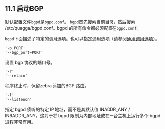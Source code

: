 ## 11.1 启动BGP

默认配置文件`bgpd`是`bgpd.conf`。 `bgpd`首先搜索当前目录，然后搜索 /etc/quagga/bgpd.conf。bgpd 的所有命令都必须配置在`bgpd.conf`。

`bgpd`下面描述了特定的调用选项。也可以指定通用选项（请参阅[通用调用选项](https://www.quagga.net/docs/docs-multi/Common-Invocation-Options.html#Common-Invocation-Options)）。

```shell
'-p PORT'
'--bgp_port=PORT'
```

设置 bgp 协议的端口号。



```shell
'-r'
'--retain'
```

程序终止时，保留zebra 添加的BGP 路由。



```shell
'-l'
'--listenon'
```

指定 bgpd 侦听的特定 IP 地址，而不是其默认值 INADDR_ANY / IN6ADDR_ANY。这对于将 bgpd 限制为内部地址或在一台主机上运行多个 bgpd 进程非常有用。